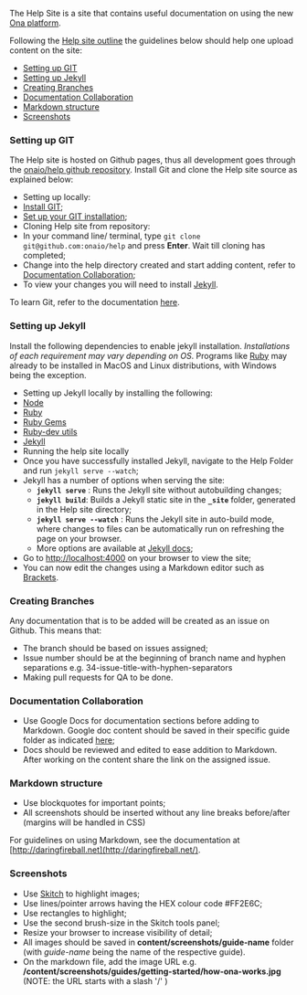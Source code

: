 The Help Site is a site that contains useful documentation on using the new [Ona platform](https://beta.ona.io).

 Following the [Help site outline](https://docs.google.com/a/ona.io/document/d/1AQDsoaK1Tae_ZZBMmNck5TPP12qH5uDy5geZlSwwJWE/edit?usp=sharing) the guidelines below should help one upload content on the site:
 
 * [Setting up GIT](#setting-git)
 * [Setting up Jekyll](#setting-up-jekyll) 
 * [Creating Branches](#branches)
 * [Documentation Collaboration](#documentation-collaboration)
 * [Markdown structure](#structure)
 * [Screenshots](#screenshots)
 
### <a name="collecting-data-offline"></a>Setting up GIT
 
 The Help site is hosted on Github pages, thus all development goes through the [onaio/help github repository](https://github.com/onaio/help). Install Git and clone the Help site source as explained below:

* Setting up locally:
 * [Install GIT](http://git-scm.com/book/en/v2/Getting-Started-Installing-Git);
 * [Set up your GIT installation](http://git-scm.com/book/en/v2/Getting-Started-Installing-Git);
* Cloning Help site from repository:
 * In your command line/ terminal, type  `git clone git@github.com:onaio/help`  and press **Enter**. Wait till cloning has completed;
 * Change into the  help  directory created and start adding content, refer to [Documentation Collaboration](#documentation-collaboration);
 * To view your changes you will need to install [Jekyll](http://jekyllrb.com/).
 
 To learn Git, refer to the documentation [here](http://git-scm.com/).
 
### <a name="setting-up-jekyll"></a>Setting up Jekyll
 
Install the following dependencies to enable jekyll installation. _Installations of each requirement may vary depending on OS_. Programs like [Ruby](https://www.ruby-lang.org/en/downloads/) may already to be installed in MacOS and Linux distributions, with Windows being the exception.

* Setting up Jekyll locally by installing the following:
 * [Node](https://nodejs.org/)
 * [Ruby](https://www.ruby-lang.org/en/downloads/)
 * [Ruby Gems](https://rubygems.org/pages/download)
 * [Ruby-dev utils](http://dev-utils.rubyforge.org/)
 * [Jekyll](http://jekyllrb.com/)
* Running the help site locally
 * Once you have successfully installed Jekyll, navigate to the Help Folder and run `jekyll serve --watch`;
 * Jekyll has a number of options when serving the site: 
   * **`jekyll serve`** : Runs the Jekyll site without autobuilding changes;
   * **`jekyll build`**: Builds a Jekyll static site in the  **`_site`**  folder, generated in the Help site directory;
   * **`jekyll serve --watch`** : Runs the Jekyll site in auto-build mode, where changes to files can be automatically run on refreshing the page on your browser.
   * More options are available at [Jekyll docs](http://jekyllrb.com/docs/usage/);
 * Go to [http://localhost:4000](http://localhost:4000) on your browser to view the site;
 * You can now edit the changes using a Markdown editor such as [Brackets](http://brackets.io/). 
 
### <a name="branches"></a>Creating Branches

Any documentation that is to be added will be created as an issue on Github. This means that:
* The branch should be based on issues assigned;
* Issue number should be at the beginning of branch name and hyphen separations e.g. 34-issue-title-with-hyphen-separators
* Making pull requests for QA to be done.

### <a name="documentation-collaboration"></a>Documentation Collaboration
 
* Use Google Docs for documentation sections before adding to Markdown. Google doc content should be saved in their specific  guide folder as indicated [here](https://drive.google.com/a/ona.io/folderview?id=0BzZ4hMHTat-YaTctUVF5Z25JYTg&usp=sharing);
* Docs should be reviewed and edited to ease addition to Markdown. After working on the content share the link on the assigned issue.

### <a name="structure"></a>Markdown structure

* Use blockquotes for important points;
* All screenshots should be inserted without any line breaks before/after (margins will be handled in CSS)

For guidelines on using Markdown, see the documentation at [http://daringfireball.net](http://daringfireball.net/).

### <a name="screenshots"></a>Screenshots

* Use [Skitch](https://evernote.com/skitch/) to highlight images;
 * Use lines/pointer arrows having the HEX colour code #FF2E6C;
 * Use rectangles to highlight;
 * Use the second brush-size in the Skitch tools panel;
* Resize your browser to increase visibility of detail;
* All images should be saved in **content/screenshots/guide-name** folder (with _guide-name_ being the name of the respective guide).
* On the markdown file, add the image URL e.g. **/content/screenshots/guides/getting-started/how-ona-works.jpg** (NOTE: the URL starts with a slash '/' )



